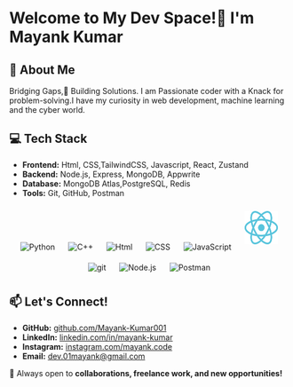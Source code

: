 # Welcome to My Dev Space!👋 I'm Mayank Kumar
## 🚀 About Me
Bridging Gaps,🌉 Building Solutions. I am Passionate coder with a Knack for problem-solving.I have my curiosity in web development, machine learning and the cyber world.

## 💻 Tech Stack
- **Frontend:** Html, CSS,TailwindCSS, Javascript, React, Zustand
- **Backend:** Node.js, Express, MongoDB, Appwrite
- **Database:** MongoDB Atlas,PostgreSQL, Redis
- **Tools:** Git, GitHub, Postman



<div align="center">  <img src="https://upload.wikimedia.org/wikipedia/commons/thumb/c/c3/Python-logo-notext.svg/800px-Python-logo-notext.svg.png" alt="Python" width="60" height="60" style="margin: 10px;">
<img src="https://upload.wikimedia.org/wikipedia/commons/thumb/1/18/ISO_C%2B%2B_Logo.svg/1200px-ISO_C%2B%2B_Logo.svg.png" alt="C++" width="60" height="60" style="margin: 10px;">
<img src="https://cdn-icons-png.flaticon.com/512/1051/1051277.png" alt="Html" width="60" height="60" style="margin: 10px;">
<img src="https://ultimatecourses.com/assets/category/css-fcba6b473cb1125595dc28163be24eb673907258b5f6f6c82967a0587a9df20c.svg" alt="CSS" width="60" height="60" style="margin: 10px;">
<img src="https://encrypted-tbn0.gstatic.com/images?q=tbn:ANd9GcQpuYdLEzBvwemix8pwsncUkLLOQqnByncadg&s" alt="JavaScript" width="60" height="60" style="margin: 10px;">
<img src="./logo_dark.svg" alt="React" width="60" height="60" style="margin: 10px;">
<img src="https://avatars.githubusercontent.com/u/18133?s=280&v=4" alt="git" width="60" height="60" style="margin: 10px;">
<img src="https://www.angularminds.com/tech-logos/nodejs-logo.svg" alt="Node.js" width="60" height="60" style="margin: 10px;">
<img src="https://kinlane-productions2.s3.amazonaws.com/postman/logo-glyph.png" alt="Postman" width="60" height="60" style="margin: 10px;">


</div>

## 📫 Let's Connect!
- **GitHub:** [github.com/Mayank-Kumar001](https://github.com/Mayank-Kumar001)
- **LinkedIn:** [linkedin.com/in/mayank-kumar](https://www.linkedin.com/in/mayank-kumar-b89ba7343)
- **Instagram:** [instagram.com/mayank.code](https://www.instagram.com/mayank.code/)
- **Email:** [dev.01mayank@gmail.com](mailto:dev.01mayank@gmail.com)

📌 Always open to **collaborations, freelance work, and new opportunities!**
